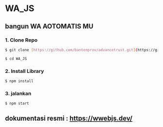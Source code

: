 # WA_JS
## bangun WA AOTOMATIS MU

### 1. Clone Repo

```bash
$ git clone [https://github.com/bantenprov/advancetrust.git](https://github.com/RizkiDesu/WA_JS.git)https://github.com/RizkiDesu/WA_JS.git
```
```bash
$ cd WA_JS
```
### 2. Install Library
```bash
$ npm install
```
### 3. jalankan
```bash
$ npm start
```

## dokumentasi resmi : https://wwebjs.dev/

